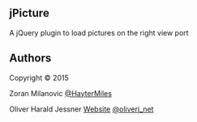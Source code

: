 jPicture
--------
A jQuery plugin to load pictures on the right view port

Authors 
-------
Copyright © 2015

Zoran Milanovic  [@HayterMiles ](https://twitter.com/HayterMiles) 

Oliver Harald Jessner [Website](http://oliverj.net) [@oliverj_net](https://twitter.com/oliverj_net) 
